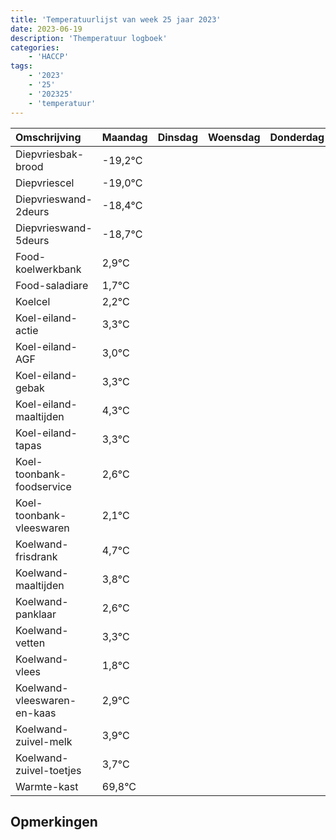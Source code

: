 ```yaml
---
title: 'Temperatuurlijst van week 25 jaar 2023'
date: 2023-06-19
description: 'Themperatuur logboek'
categories:
    - 'HACCP'
tags:
    - '2023'
    - '25'
    - '202325'
    - 'temperatuur'
---
```

|Omschrijving|Maandag|Dinsdag|Woensdag|Donderdag|Vrijdag|Zaterdag|Zondag|
|:---|:---|:---|:---|:---|:---|:---|:---|
|Diepvriesbak-brood|-19,2°C| | | | | | |
|Diepvriescel|-19,0°C| | | | | | |
|Diepvrieswand-2deurs|-18,4°C| | | | | | |
|Diepvrieswand-5deurs|-18,7°C| | | | | | |
|Food-koelwerkbank|2,9°C| | | | | | |
|Food-saladiare|1,7°C| | | | | | |
|Koelcel|2,2°C| | | | | | |
|Koel-eiland-actie|3,3°C| | | | | | |
|Koel-eiland-AGF|3,0°C| | | | | | |
|Koel-eiland-gebak|3,3°C| | | | | | |
|Koel-eiland-maaltijden|4,3°C| | | | | | |
|Koel-eiland-tapas|3,3°C| | | | | | |
|Koel-toonbank-foodservice|2,6°C| | | | | | |
|Koel-toonbank-vleeswaren|2,1°C| | | | | | |
|Koelwand-frisdrank|4,7°C| | | | | | |
|Koelwand-maaltijden|3,8°C| | | | | | |
|Koelwand-panklaar|2,6°C| | | | | | |
|Koelwand-vetten|3,3°C| | | | | | |
|Koelwand-vlees|1,8°C| | | | | | |
|Koelwand-vleeswaren-en-kaas|2,9°C| | | | | | |
|Koelwand-zuivel-melk|3,9°C| | | | | | |
|Koelwand-zuivel-toetjes|3,7°C| | | | | | |
|Warmte-kast|69,8°C| | | | | | |

## Opmerkingen


